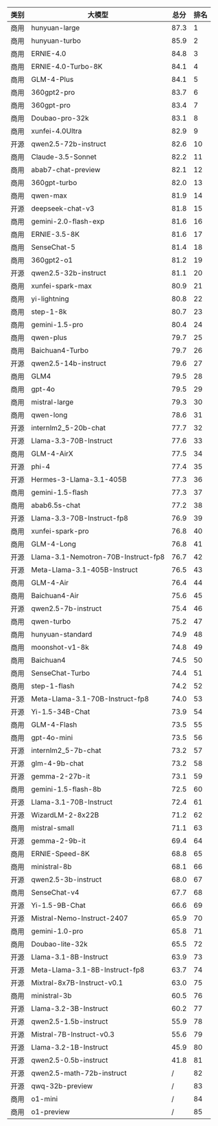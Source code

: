 
| 类别 | 大模型                         | 总分  | 排名 |
|-----|------------------------------|------|----|
|商用|hunyuan-large|87.3|1|
|商用|hunyuan-turbo|85.9|2|
|商用|ERNIE-4.0|84.8|3|
|商用|ERNIE-4.0-Turbo-8K|84.1|4|
|商用|GLM-4-Plus|84.1|5|
|商用|360gpt2-pro|83.7|6|
|商用|360gpt-pro|83.4|7|
|商用|Doubao-pro-32k|83.1|8|
|商用|xunfei-4.0Ultra|82.9|9|
|开源|qwen2.5-72b-instruct|82.6|10|
|商用|Claude-3.5-Sonnet|82.2|11|
|商用|abab7-chat-preview|82.1|12|
|商用|360gpt-turbo|82.0|13|
|商用|qwen-max|81.9|14|
|开源|deepseek-chat-v3|81.8|15|
|商用|gemini-2.0-flash-exp|81.6|16|
|商用|ERNIE-3.5-8K|81.6|17|
|商用|SenseChat-5|81.4|18|
|商用|360gpt2-o1|81.2|19|
|开源|qwen2.5-32b-instruct|81.1|20|
|商用|xunfei-spark-max|80.9|21|
|商用|yi-lightning|80.8|22|
|商用|step-1-8k|80.7|23|
|商用|gemini-1.5-pro|80.4|24|
|商用|qwen-plus|79.7|25|
|商用|Baichuan4-Turbo|79.7|26|
|开源|qwen2.5-14b-instruct|79.6|27|
|商用|GLM4|79.5|28|
|商用|gpt-4o|79.5|29|
|商用|mistral-large|79.3|30|
|商用|qwen-long|78.6|31|
|开源|internlm2_5-20b-chat|77.7|32|
|开源|Llama-3.3-70B-Instruct|77.6|33|
|商用|GLM-4-AirX|77.5|34|
|开源|phi-4|77.4|35|
|开源|Hermes-3-Llama-3.1-405B|77.3|36|
|商用|gemini-1.5-flash|77.3|37|
|商用|abab6.5s-chat|77.2|38|
|开源|Llama-3.3-70B-Instruct-fp8|76.9|39|
|商用|xunfei-spark-pro|76.8|40|
|商用|GLM-4-Long|76.8|41|
|开源|Llama-3.1-Nemotron-70B-Instruct-fp8|76.7|42|
|开源|Meta-Llama-3.1-405B-Instruct|76.5|43|
|商用|GLM-4-Air|76.4|44|
|商用|Baichuan4-Air|75.6|45|
|开源|qwen2.5-7b-instruct|75.4|46|
|商用|qwen-turbo|75.2|47|
|商用|hunyuan-standard|74.9|48|
|商用|moonshot-v1-8k|74.8|49|
|商用|Baichuan4|74.5|50|
|商用|SenseChat-Turbo|74.4|51|
|商用|step-1-flash|74.2|52|
|开源|Meta-Llama-3.1-70B-Instruct-fp8|74.0|53|
|开源|Yi-1.5-34B-Chat|73.9|54|
|商用|GLM-4-Flash|73.5|55|
|商用|gpt-4o-mini|73.5|56|
|开源|internlm2_5-7b-chat|73.2|57|
|开源|glm-4-9b-chat|73.2|58|
|开源|gemma-2-27b-it|73.1|59|
|商用|gemini-1.5-flash-8b|72.5|60|
|开源|Llama-3.1-70B-Instruct|72.4|61|
|开源|WizardLM-2-8x22B|71.2|62|
|商用|mistral-small|71.1|63|
|开源|gemma-2-9b-it|69.4|64|
|商用|ERNIE-Speed-8K|68.8|65|
|商用|ministral-8b|68.1|66|
|开源|qwen2.5-3b-instruct|68.0|67|
|商用|SenseChat-v4|67.7|68|
|开源|Yi-1.5-9B-Chat|66.6|69|
|开源|Mistral-Nemo-Instruct-2407|65.9|70|
|商用|gemini-1.0-pro|65.8|71|
|商用|Doubao-lite-32k|65.5|72|
|开源|Llama-3.1-8B-Instruct|63.9|73|
|开源|Meta-Llama-3.1-8B-Instruct-fp8|63.7|74|
|开源|Mixtral-8x7B-Instruct-v0.1|63.0|75|
|商用|ministral-3b|60.5|76|
|开源|Llama-3.2-3B-Instruct|60.2|77|
|开源|qwen2.5-1.5b-instruct|55.9|78|
|开源|Mistral-7B-Instruct-v0.3|55.6|79|
|开源|Llama-3.2-1B-Instruct|45.9|80|
|开源|qwen2.5-0.5b-instruct|41.8|81|
|开源|qwen2.5-math-72b-instruct|/|82|
|开源|qwq-32b-preview|/|83|
|商用|o1-mini|/|84|
|商用|o1-preview|/|85|

